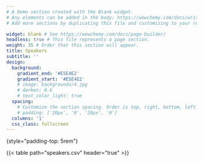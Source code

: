 ```yaml
---
# A Demo section created with the Blank widget.
# Any elements can be added in the body: https://wowchemy.com/docs/writing-markdown-latex/
# Add more sections by duplicating this file and customizing to your requirements.

widget: blank # See https://wowchemy.com/docs/page-builder/
headless: true # This file represents a page section.
weight: 35 # Order that this section will appear.
title: Speakers
subtitle: ''
design:
  background: 
    gradient_end: '#E5E4E2'
    gradient_start: '#E5E4E2'
    # image: backgrounds/4.jpg
    # darken: 0.6
    # text_color_light: true
  spacing:
    # Customize the section spacing. Order is top, right, bottom, left.
    # padding: ['20px', '0', '20px', '0']
  columns: '1'
  css_class: fullscreen
---
```


<!-- DAY 1 -->
{style="padding-top: 5rem"}

{{< table path="speakers.csv" header="true" >}}
